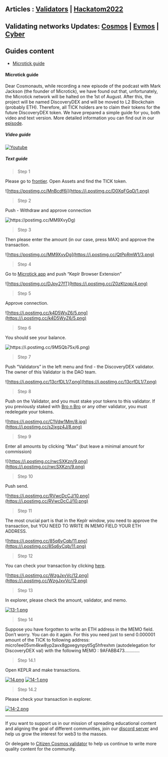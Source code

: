 ## Articles : [Validators](/blog/validators.html) | [Hackatom2022](/blog/hackatom2022.html)

## Validating networks Updates: [Cosmos](/blog/cosmosnews.html) | [Evmos](/blog/evmosnews.html) | [Cyber](/blog/cybernews.html)

## Guides content
- [Microtick guide](#Microtick-guide)

#### Microtick guide

Dear Cosmonauts, while recording a new episode of the podcast with Mark Jackson (the founder of Microtick), we have found out that, unfortunately,
the Microtick network will be halted on the 1st of August. After this, the project will be named DiscoveryDEX and will be moved to L2 Blockchain (probably ETH). 
Therefore, all TICK holders are to claim their tokens for the future DiscoveryDEX token. We have prepared a simple guide for you, both video and text version. 
More detailed information you can find out in our [episode](https://www.citizencosmos.space/).        

##### Video guide 

[![Youtube](https://i.postimg.cc/G36KJK3w/0.png)](https://youtu.be/fPQNcX7IbW "Microtick guide")

##### Text guide 

> Step 1

Please go to [frontier](https://frontier.osmosis.zone/). Open Assets and find the TICK token. 

![https://postimg.cc/MnBcdf6j](https://i.postimg.cc/D0XqFGqD/1.png)

> Step 2

Push - Withdraw and approve connection  

![https://postimg.cc/MM9XvyDg)](https://i.postimg.cc/jjM6htx8/2.png)

> Step 3

Then please enter the amount (in our case, press MAX) and approve the transaction.

![https://postimg.cc/MM9XvyDg](https://i.postimg.cc/QtPpRmW1/3.png)

> Step 4

Go to [Microtick app](https://microtick.ezstaking.io/welcome) and push “Keplr Browser Extension”

![https://postimg.cc/DJpy27fT](https://i.postimg.cc/Z0zKtzqp/4.png)

> Step 5

Approve connection.

![https://i.postimg.cc/k4D5WyZ6/5.png](https://i.postimg.cc/k4D5WyZ6/5.png)

> Step 6

You should see your balance. 

![https://i.postimg.cc/9MSQb75x/6.png)](https://i.postimg.cc/9MSQb75x/6.png)

> Step 7

Push “Validators” in the left menu and find - the DiscoveryDEX validator. The owner of this Validator is the DAO team.

![https://i.postimg.cc/13crfDL1/7.png](https://i.postimg.cc/13crfDL1/7.png)

> Step 8

Push on the Validator, and you must stake your tokens to this validator. If you previously staked with [Bro n Bro](https://twitter.com/Bro_n_Bro?ref_src=twsrc%5Egoogle%7Ctwcamp%5Eserp%7Ctwgr%5Eauthor) or any other validator, you must redelegate your tokens. 

![https://i.postimg.cc/C1Vdw1Mm/8.jpg](https://i.postimg.cc/s2jxgz4J/8.png)

> Step 9

Enter all amounts by clicking “Max” (but leave a minimal amount for commission) 

![(https://i.postimg.cc/rwcSXKzn/9.png](https://i.postimg.cc/rwcSXKzn/9.png)

> Step 10

Push send. 

![https://i.postimg.cc/RVwcDcCJ/10.png](https://i.postimg.cc/RVwcDcCJ/10.png)

> Step 11

The most crucial part is that in the Keplr window, you need to approve the transaction, but YOU NEED TO WRITE IN MEMO FIELD YOUR ETH ADDRESS. 

![https://i.postimg.cc/85q6yCqb/11.png](https://i.postimg.cc/85q6yCqb/11.png)

> Step 12

You can check your transaction by clicking [here](https://explorer.microtick.zone/). 

![https://i.postimg.cc/WzgJxvVc/12.png](https://i.postimg.cc/WzgJxvVc/12.png)

> Step 13

In explorer, please check the amount, validator, and memo. 

[![13-1.png](https://i.postimg.cc/mkfPY5HX/13-1.png)](https://postimg.cc/S2dQqVVC)

> Step 14

Suppose you have forgotten to write an ETH address in the MEMO field. Don’t worry. You can do it again. 
For this you need just to send 0.000001  amount of the TICK to following address: 
micro1ee05vm4kw8yp2avx8gpxegynpytl5g5hfrexhm  (autodelegation for DiscoveryDEX val) with the following MEMO : 9AFABB473............

> Step 14.1

Open KEPLR and make transactions. 

[![14.png](https://i.postimg.cc/251yPDd9/14.png)](https://postimg.cc/4KTX9jSp)
[![14-1.png](https://i.postimg.cc/zGXVFWyr/14-1.png)](https://postimg.cc/pp4W2mQG)

> Step 14.2

Please check your transaction in explorer.

[![14-2.png](https://i.postimg.cc/2jhbkrsP/14-2.png)](https://postimg.cc/Yj2q8Kq3)

------------------------------------------------------------------------------------------------------------------------------------------------------------------
If you want to support us in our mission of spreading educational content and aligning the goal of different communities, join our [discord server](https://discord.gg/kJaG3EucCX) and help us grow the interest for web3 to the masses.

Or delegate to [Citizen Cosmos validator](https://www.citizencosmos.space/staking) to help us continue to write more quality content for the community.
